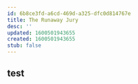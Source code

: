 ```yaml
---
id: 6b8ce3fd-a6cd-469d-a325-dfc0d814767e
title: The Runaway Jury
desc: ''
updated: 1600501943655
created: 1600501943655
stub: false
---
```


## test

